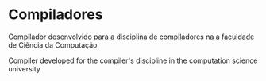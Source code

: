 # Compiladores
Compilador desenvolvido para a disciplina de compiladores na a faculdade de Ciência da Computação

Compiler developed for the compiler's discipline in the computation science university
